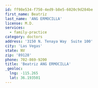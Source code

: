 ```yaml
---
id: ff98e534-f750-4ed9-b8e5-6020c9d284be
first_name: Beatriz
last_name: 'ANG ERMOCILLA'
license: M.D.
services:
  - family-practice
category: doctors
address: '3150 N. Tenaya Way  Suite 100'
city: 'Las Vegas'
state: NV
zip: '89128'
phone: 702-869-9200
title: 'Beatriz ANG ERMOCILLA'
_geoloc:
  lng: -115.265
  lat: 36.193501
---
```

